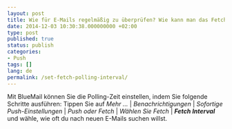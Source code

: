 ```yaml
---
layout: post
title: Wie für E-Mails regelmäßig zu überprüfen? Wie kann man das Fetch Interval einstellen?
date: 2014-12-03 10:30:38.000000000 +02:00
type: post
published: true
status: publish
categories:
- Push
tags: []
lang: de
permalink: /set-fetch-polling-interval/
---
```


Mit BlueMail können Sie die Polling-Zeit einstellen, indem Sie folgende Schritte ausführen: Tippen Sie auf *Mehr ...* \| *Benachrichtigungen* \| *Sofortige Push-Einstellungen* \| *Push oder Fetch* \| *Wählen Sie Fetch* \| ***Fetch Interval*** und wähle, wie oft du nach neuen E-Mails suchen willst.
